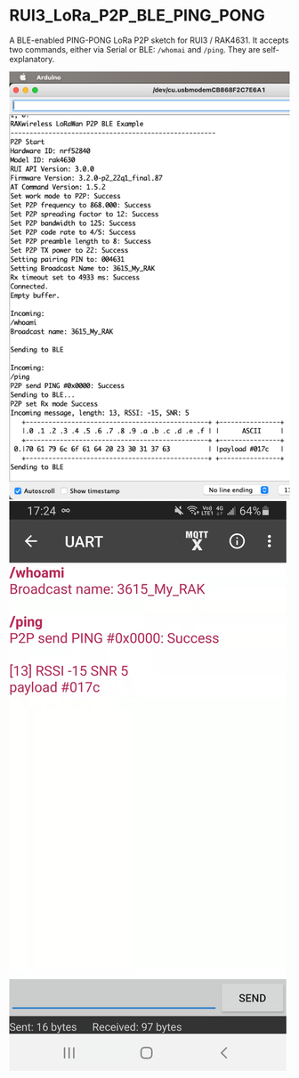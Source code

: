 # RUI3_LoRa_P2P_BLE_PING_PONG

A BLE-enabled PING-PONG LoRa P2P sketch for RUI3 / RAK4631.
It accepts two commands, either via Serial or BLE: `/whomai` and `/ping`. They are self-explanatory.

![Serial_Screenshot](Serial_Screenshot.png)
![BLE_Screenshot](BLE_Screenshot.jpg)
